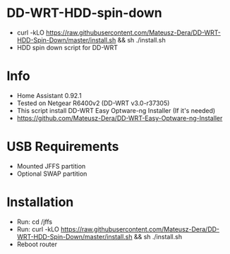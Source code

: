 # DD-WRT-HDD-spin-down
- curl -kLO https://raw.githubusercontent.com/Mateusz-Dera/DD-WRT-HDD-Spin-Down/master/install.sh && sh ./install.sh
- HDD spin down script for DD-WRT

# Info
  - Home Assistant 0.92.1
  - Tested on Netgear R6400v2 (DD-WRT v3.0-r37305)
  - This script install DD-WRT Easy Optware-ng Installer (If it's needed)
  - https://github.com/Mateusz-Dera/DD-WRT-Easy-Optware-ng-Installer

# USB Requirements
 - Mounted JFFS partition
 - Optional SWAP partition

# Installation
 - Run: cd /jffs    
 - Run: curl -kLO https://raw.githubusercontent.com/Mateusz-Dera/DD-WRT-HDD-Spin-Down/master/install.sh && sh ./install.sh
 - Reboot router
